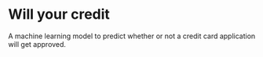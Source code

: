 # Will your credit
 A machine learning model to predict whether or not a credit card application will get approved.
